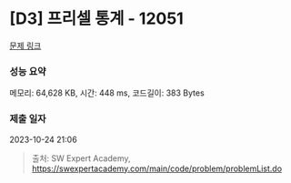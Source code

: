 # [D3] 프리셀 통계 - 12051 

[문제 링크](https://swexpertacademy.com/main/code/problem/problemDetail.do?contestProbId=AXmwMidaSLIDFARX) 

### 성능 요약

메모리: 64,628 KB, 시간: 448 ms, 코드길이: 383 Bytes

### 제출 일자

2023-10-24 21:06



> 출처: SW Expert Academy, https://swexpertacademy.com/main/code/problem/problemList.do